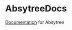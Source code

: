 # AbsytreeDocs
[Documentation](https://raw.githack.com/Nimaoth/AbsytreeDocs/main/scripting_nim/htmldocs/theindex.html) for Absytree

